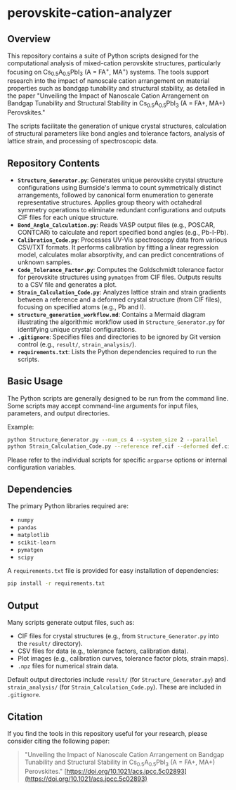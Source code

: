 # perovskite-cation-analyzer

## Overview

This repository contains a suite of Python scripts designed for the computational analysis of mixed-cation perovskite structures, particularly focusing on Cs<sub>0.5</sub>A<sub>0.5</sub>PbI<sub>3</sub> (A = FA<sup>+</sup>, MA<sup>+</sup>) systems. The tools support research into the impact of nanoscale cation arrangement on material properties such as bandgap tunability and structural stability, as detailed in the paper "Unveiling the Impact of Nanoscale Cation Arrangement on Bandgap Tunability and Structural Stability in Cs<sub>0.5</sub>A<sub>0.5</sub>PbI<sub>3</sub> (A = FA+, MA+) Perovskites."

The scripts facilitate the generation of unique crystal structures, calculation of structural parameters like bond angles and tolerance factors, analysis of lattice strain, and processing of spectroscopic data.

## Repository Contents

*   **`Structure_Generator.py`**:  Generates unique perovskite crystal structure configurations using Burnside's lemma to count symmetrically distinct arrangements, followed by canonical form enumeration to generate representative structures. Applies group theory with octahedral symmetry operations to eliminate redundant configurations and outputs CIF files for each unique structure.
*   **`Bond_Angle_Calculation.py`**: Reads VASP output files (e.g., POSCAR, CONTCAR) to calculate and report specified bond angles (e.g., Pb-I-Pb).
*   **`Calibration_Code.py`**: Processes UV-Vis spectroscopy data from various CSV/TXT formats. It performs calibration by fitting a linear regression model, calculates molar absorptivity, and can predict concentrations of unknown samples.
*   **`Code_Tolerance_Factor.py`**: Computes the Goldschmidt tolerance factor for perovskite structures using `pymatgen` from CIF files. Outputs results to a CSV file and generates a plot.
*   **`Strain_Calculation_Code.py`**: Analyzes lattice strain and strain gradients between a reference and a deformed crystal structure (from CIF files), focusing on specified atoms (e.g., Pb and I).
*   **`structure_generation_workflow.md`**: Contains a Mermaid diagram illustrating the algorithmic workflow used in `Structure_Generator.py` for identifying unique crystal configurations.
*   **`.gitignore`**: Specifies files and directories to be ignored by Git version control (e.g., `result/`, `strain_analysis/`).
*   **`requirements.txt`**: Lists the Python dependencies required to run the scripts.

## Basic Usage

The Python scripts are generally designed to be run from the command line. Some scripts may accept command-line arguments for input files, parameters, and output directories.

Example:
```bash
python Structure_Generator.py --num_cs 4 --system_size 2 --parallel
python Strain_Calculation_Code.py --reference ref.cif --deformed def.cif
```
Please refer to the individual scripts for specific `argparse` options or internal configuration variables.

## Dependencies

The primary Python libraries required are:

*   `numpy`
*   `pandas`
*   `matplotlib`
*   `scikit-learn`
*   `pymatgen`
*   `scipy`

A `requirements.txt` file is provided for easy installation of dependencies:
```bash
pip install -r requirements.txt
```

## Output

Many scripts generate output files, such as:
*   CIF files for crystal structures (e.g., from `Structure_Generator.py` into the `result/` directory).
*   CSV files for data (e.g., tolerance factors, calibration data).
*   Plot images (e.g., calibration curves, tolerance factor plots, strain maps).
*   `.npz` files for numerical strain data.

Default output directories include `result/` (for `Structure_Generator.py`) and `strain_analysis/` (for `Strain_Calculation_Code.py`). These are included in `.gitignore`.

## Citation

If you find the tools in this repository useful for your research, please consider citing the following paper:

> "Unveiling the Impact of Nanoscale Cation Arrangement on Bandgap Tunability and Structural Stability in Cs<sub>0.5</sub>A<sub>0.5</sub>PbI<sub>3</sub> (A = FA+, MA+) Perovskites." [https://doi.org/10.1021/acs.jpcc.5c02893](https://doi.org/10.1021/acs.jpcc.5c02893)
